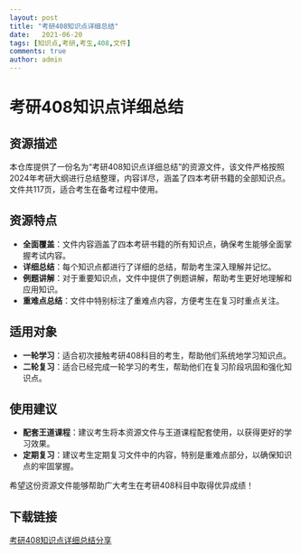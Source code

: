 ```yaml
---
layout: post
title: "考研408知识点详细总结"
date:   2021-06-20
tags: [知识点,考研,考生,408,文件]
comments: true
author: admin
---
```

# 考研408知识点详细总结

## 资源描述

本仓库提供了一份名为“考研408知识点详细总结”的资源文件，该文件严格按照2024年考研大纲进行总结整理，内容详尽，涵盖了四本考研书籍的全部知识点。文件共117页，适合考生在备考过程中使用。

## 资源特点

- **全面覆盖**：文件内容涵盖了四本考研书籍的所有知识点，确保考生能够全面掌握考试内容。
- **详细总结**：每个知识点都进行了详细的总结，帮助考生深入理解并记忆。
- **例题讲解**：对于重要知识点，文件中提供了例题讲解，帮助考生更好地理解和应用知识。
- **重难点总结**：文件中特别标注了重难点内容，方便考生在复习时重点关注。

## 适用对象

- **一轮学习**：适合初次接触考研408科目的考生，帮助他们系统地学习知识点。
- **二轮复习**：适合已经完成一轮学习的考生，帮助他们在复习阶段巩固和强化知识点。

## 使用建议

- **配套王道课程**：建议考生将本资源文件与王道课程配套使用，以获得更好的学习效果。
- **定期复习**：建议考生定期复习文件中的内容，特别是重难点部分，以确保知识点的牢固掌握。

希望这份资源文件能够帮助广大考生在考研408科目中取得优异成绩！

## 下载链接

[考研408知识点详细总结分享](https://pan.quark.cn/s/b89310e669a4)